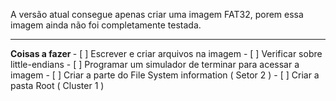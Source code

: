 A versão atual consegue apenas criar uma imagem FAT32, porem essa imagem ainda não foi completamente testada.
<br>
<hr>
<b> Coisas a fazer </b>
- [ ] Escrever e criar arquivos na imagem
- [ ] Verificar sobre little-endians
- [ ] Programar um simulador de terminar para acessar a imagem
- [ ] Criar a parte do File System information ( Setor 2 )
- [ ] Criar a pasta Root ( Cluster 1 )
